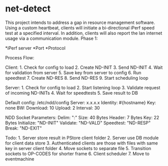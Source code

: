 # net-detect

This project intends to address a gap in resource management software. Using a custom heartbeat, clients will initiate a bi-directional iPerf speed test at a specified interval. In addition, clients will also report the lan internet usage via a communication module.
Phase 1:

*iPerf server
*Port
\*Protocol

Process Flow:
	
Client:
	1. Check for config to load
	2. Create ND-INIT
	3. Send ND-INIT
	4. Wait for validation from server
	5. Save key from server to config
	6. Run speedtest
	7. Create ND-RES
	8. Send ND-RES
	9. Start scheduling loop

Server:
	1. Check for config to load
	2. Start listening loop
	3. Validate request of incoming ND-INITs
	4. Wait for speedtests
	5. Save result to DB
 

Default config: /etc/ndd/config
	Server: x.x.x.x
	Identity: #{hostname}
	Key: none
	BW: 
		Download: 10
		Upload: 2
	Interval: 30


NDD Socket Parameters:
	Delim: ":"
	Size: 40 Bytes
	Header: 7 Bytes
	Key: 22 Bytes
	Initialize: "ND-INIT"
	Validate: "ND-VALD"
	Speedtest: "ND-RESP"
	Break: "ND-EXIT"
	

Todo:
	1. Server store result in PStore client folder
	2. Server use DB module for client data store
	3. Authenticated clients are those with files with same key in server client folder
	4. Move sockets to separate file
	5. Transition sockets to OP-CODES for shorter frame
	6. Client scheduler
	7. Move to eventmachine
